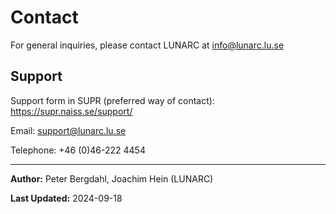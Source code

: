 # Contact

For general inquiries, please contact LUNARC at <info@lunarc.lu.se>

## Support

Support form in SUPR (preferred way of contact): <https://supr.naiss.se/support/>

Email: <support@lunarc.lu.se>

Telephone: +46 (0)46-222 4454

---

**Author:**
Peter Bergdahl, Joachim Hein (LUNARC)

**Last Updated:**
2024-09-18